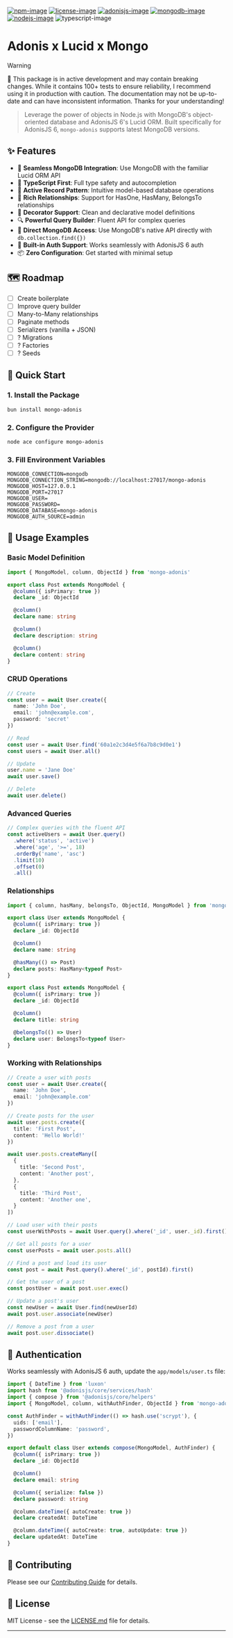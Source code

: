 [![npm-image]][npm-url] [![license-image]][license-url] [![adonisjs-image]][adonisjs-url] [![mongodb-image]][mongodb-url] [![nodejs-image]][nodejs-url] ![typescript-image]


# Adonis x Lucid x Mongo

> [!WARNING]
> 🚧 This package is in active development and may contain breaking changes. While it contains 100+ tests to ensure reliability, I recommend using it in production with caution. The documentation may not be up-to-date and can have inconsistent information. Thanks for your understanding!

> Leverage the power of objects in Node.js with MongoDB's object-oriented database and AdonisJS 6's Lucid ORM. Built specifically for AdonisJS 6, `mongo-adonis` supports latest MongoDB versions.

## ✨ Features

- 🔌 **Seamless MongoDB Integration**: Use MongoDB with the familiar Lucid ORM API
- 🎯 **TypeScript First**: Full type safety and autocompletion
- 🔄 **Active Record Pattern**: Intuitive model-based database operations
- 🔗 **Rich Relationships**: Support for HasOne, HasMany, BelongsTo relationships
- 🎨 **Decorator Support**: Clean and declarative model definitions
- 🔍 **Powerful Query Builder**: Fluent API for complex queries
- 🧠 **Direct MongoDB Access**: Use MongoDB's native API directly with `db.collection.find({})`
- 🔐 **Built-in Auth Support**: Works seamlessly with AdonisJS 6 auth
- 📦 **Zero Configuration**: Get started with minimal setup

## 🗺️ Roadmap

- [ ] Create boilerplate
- [ ] Improve query builder
- [ ] Many-to-Many relationships
- [ ] Paginate methods
- [ ] Serializers (vanilla + JSON)
- [ ] ? Migrations
- [ ] ? Factories
- [ ] ? Seeds

## 🚀 Quick Start

### 1. Install the Package

```bash
bun install mongo-adonis
```

### 2. Configure the Provider

```bash
node ace configure mongo-adonis
```

### 3. Fill Environment Variables

```env
MONGODB_CONNECTION=mongodb
MONGODB_CONNECTION_STRING=mongodb://localhost:27017/mongo-adonis
MONGODB_HOST=127.0.0.1
MONGODB_PORT=27017
MONGODB_USER=
MONGODB_PASSWORD=
MONGODB_DATABASE=mongo-adonis
MONGODB_AUTH_SOURCE=admin
```

## 📝 Usage Examples

### Basic Model Definition

```ts
import { MongoModel, column, ObjectId } from 'mongo-adonis'

export class Post extends MongoModel {
  @column({ isPrimary: true })
  declare _id: ObjectId

  @column()
  declare name: string

  @column()
  declare description: string

  @column()
  declare content: string
}
```

### CRUD Operations

```ts
// Create
const user = await User.create({
  name: 'John Doe',
  email: 'john@example.com',
  password: 'secret'
})

// Read
const user = await User.find('60a1e2c3d4e5f6a7b8c9d0e1')
const users = await User.all()

// Update
user.name = 'Jane Doe'
await user.save()

// Delete
await user.delete()
```

### Advanced Queries

```ts
// Complex queries with the fluent API
const activeUsers = await User.query()
  .where('status', 'active')
  .where('age', '>=', 18)
  .orderBy('name', 'asc')
  .limit(10)
  .offset(0)
  .all()
```

### Relationships

```ts
import { column, hasMany, belongsTo, ObjectId, MongoModel } from 'mongo-adonis'

export class User extends MongoModel {
  @column({ isPrimary: true })
  declare _id: ObjectId

  @column()
  declare name: string

  @hasMany(() => Post)
  declare posts: HasMany<typeof Post>
}

export class Post extends MongoModel {
  @column({ isPrimary: true })
  declare _id: ObjectId

  @column()
  declare title: string

  @belongsTo(() => User)
  declare user: BelongsTo<typeof User>
}
```

### Working with Relationships

```ts
// Create a user with posts
const user = await User.create({
  name: 'John Doe',
  email: 'john@example.com'
})

// Create posts for the user
await user.posts.create({
  title: 'First Post',
  content: 'Hello World!'
})

await user.posts.createMany([
  {
    title: 'Second Post',
    content: 'Another post',
  },
  {
    title: 'Third Post',
    content: 'Another one',
  }
])

// Load user with their posts
const userWithPosts = await User.query().where('_id', user._id).first()

// Get all posts for a user
const userPosts = await user.posts.all()

// Find a post and load its user
const post = await Post.query().where('_id', postId).first()

// Get the user of a post
const postUser = await post.user.exec()

// Update a post's user
const newUser = await User.find(newUserId)
await post.user.associate(newUser)

// Remove a post from a user
await post.user.dissociate()
```

## 🔐 Authentication

Works seamlessly with AdonisJS 6 auth, update the `app/models/user.ts` file:

```ts
import { DateTime } from 'luxon'
import hash from '@adonisjs/core/services/hash'
import { compose } from '@adonisjs/core/helpers'
import { MongoModel, column, withAuthFinder, ObjectId } from 'mongo-adonis'

const AuthFinder = withAuthFinder(() => hash.use('scrypt'), {
  uids: ['email'],
  passwordColumnName: 'password',
})

export default class User extends compose(MongoModel, AuthFinder) {
  @column({ isPrimary: true })
  declare _id: ObjectId

  @column()
  declare email: string

  @column({ serialize: false })
  declare password: string

  @column.dateTime({ autoCreate: true })
  declare createdAt: DateTime

  @column.dateTime({ autoCreate: true, autoUpdate: true })
  declare updatedAt: DateTime
}
```

## 🤝 Contributing

Please see our [Contributing Guide](CONTRIBUTING.md) for details.

## 📄 License

MIT License - see the [LICENSE.md](LICENSE.md) file for details.

---

[npm-image]: https://img.shields.io/npm/v/mongo-adonis.svg
[npm-url]: https://npmjs.org/package/mongo-adonis
[license-image]: https://img.shields.io/npm/l/mongo-adonis
[license-url]: LICENSE.md
[adonisjs-image]: https://img.shields.io/badge/AdonisJS-6-5A45FF
[adonisjs-url]: https://adonisjs.com
[mongodb-image]: https://img.shields.io/badge/MongoDB-4.0--8.0-47A248
[mongodb-url]: https://www.mongodb.com/docs/drivers/node/current/compatibility/
[nodejs-image]: https://img.shields.io/badge/Node.js-16--22-339933
[nodejs-url]: https://www.mongodb.com/docs/drivers/node/current/compatibility/
[typescript-image]: https://img.shields.io/badge/TypeScript-3178C6